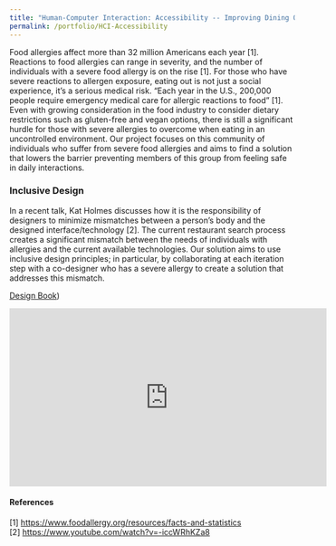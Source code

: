 ```yaml
---
title: "Human-Computer Interaction: Accessibility -- Improving Dining Out for Individuals Living with Severe Allergies"
permalink: /portfolio/HCI-Accessibility
---
```


Food allergies affect more than 32 million Americans each year [1]. Reactions to food allergies can range in severity, and the number of individuals with a severe food allergy is on the rise [1]. For those who have severe reactions to allergen exposure, eating out is not just a social experience, it’s a serious medical risk. “Each year in the U.S., 200,000 people require emergency medical care for allergic reactions to food” [1]. Even with growing consideration in the food industry to consider dietary restrictions such as gluten-free and vegan options, there is still a significant hurdle for those with severe allergies to overcome when eating in an uncontrolled environment. Our project focuses on this community of individuals who suffer from severe food allergies and aims to find a solution that lowers the barrier preventing members of this group from feeling safe in daily interactions.

### Inclusive Design
In a recent talk, Kat Holmes discusses how it is the responsibility of designers to minimize mismatches between a person’s body and the designed interface/technology [2]. The current restaurant search process creates a significant mismatch between the needs of individuals with allergies and the current available technologies. Our solution aims to use inclusive design principles; in particular, by collaborating at each iteration step with a co-designer who has a severe allergy to create a solution that addresses this mismatch. 

[Design Book](https://kinjmshah.github.io/files/HCI_AllergyAccessibility.pdf))

<iframe width="560" height="315" src="https://www.youtube.com/embed/ibyd0vtyCgc" frameborder="0" allow="accelerometer; autoplay; clipboard-write; encrypted-media; gyroscope; picture-in-picture" allowfullscreen></iframe>


#### References
[1] https://www.foodallergy.org/resources/facts-and-statistics              
[2] https://www.youtube.com/watch?v=-iccWRhKZa8 


<!-- ## User Personas
To be most effective in helping the community of people living with a severe food allergy, we first reached out to individuals in our circle who we knew had an allergy. Our participants were all allergic to some kind of nut and had medium to high severity, meaning that exposure would likely require them to administer epinephrine (EpiPen) and then seek immediate medical attention. 
### Co-designer
***Jane Doe 1***              
Allergy: Tree nuts                 
Allergy Severity: High – Definite anaphylaxis              
Allergy Sensitivity: Sensitive to ingestion                 
Current Occupation: PhD student             
Use of Restaurant/Food Search Engines: Medium, frequently wants to eat at restaurants or order take out, but sometimes effort to find safe food hinders efforts             
Goals: Order food quickly and safely             
### Other Participants*
***Jane Doe 2***           
Allergy: Tree nuts
Allergy Severity: Medium – Potential anaphylaxis
Allergy Sensitivity: Sensitive to ingestion
Current Occupation: Student 
Use of Restaurant/Food Search Engines: High, works long hours, so often orders take out 
Goals: Order food quickly and safely 
***Jane Doe 3 (Sibling of individual with severe allergy)***            
Allergy: Peanuts
Allergy Severity:  High – Definite anaphylaxis
Allergy Sensitivity: Sensitive to ingestion and touch 
Current Occupation: Data Scientist 
Use of Restaurant/Food Search Engines: High, frequently eats at restaurants or orders take out in personal life with sibling. Also handles large lunch catering orders at work due to experience with handling allergies. 
Goals: Have a system that improves awareness of allergy information
Notable Comments: Has seen individuals not take precautions against even the most common allergies such as peanuts
## User Research
### Elicitation Diary
To get more information about our problem space we performed Elicitation Diary interviews with 3 participants who all suffer from severe allergies. The questions asked to prompt the participants for information are listed below:            
1. What are difficulties when going out in public that you're concerned with (w/ a severe allergy)?
2. What is the biggest danger/concern of exposure to your allergen? 
3. How do you determine if a place is “safe” for you? What is your criteria? How to you judge a place when you are there?
4. What is the process you use to choose a place to eat? 
5. How do you select food choices or what to eat? How far removed does something have to be for you to consider it safe? (in a different area of the kitchen, cookware never used with allergen, etc.) 
6. What would make you feel more confident about a restaurant? 
7. Do you have any thoughts on how things can be improved for you? Are there things that would make your life easier/the experience of “eating out” more accessible and safe to you?
Our goal was to get an understanding of what type of precautions people who have severe allergies take when navigating the world. Because all 3 of our participants had severe food allergies, they naturally focused on the difficulty of eating out. The key struggle for all of them seemed to be lack of awareness and information to help people with severe allergies feel secure when eating a new dish or at a new place.           
### Interview Summaries
We performed explorative interviews with 3 participants. Two participants suffered themselves with severe nut allergies. The third participant is a sibling of an individual with extremely severe nut allergies. To protect the anonymity of the participants we do not provide their interview recordings.           -->
